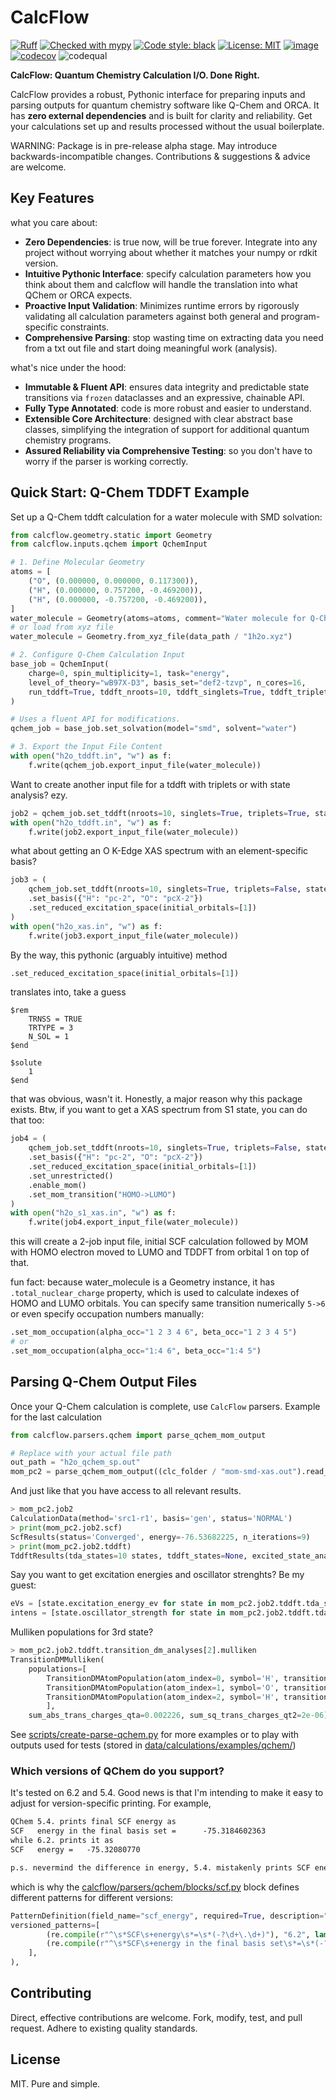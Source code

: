 # CalcFlow

[![Ruff](https://img.shields.io/endpoint?url=https://raw.githubusercontent.com/astral-sh/ruff/main/assets/badge/v2.json)](https://github.com/astral-sh/ruff)
[![Checked with mypy](https://www.mypy-lang.org/static/mypy_badge.svg)](https://mypy-lang.org/)
[![Code style: black](https://img.shields.io/badge/code%20style-black-000000.svg)](https://github.com/psf/black)
[![License: MIT](https://img.shields.io/badge/License-MIT-yellow.svg)](https://github.com/batistagroup/calcflow/blob/main/LICENSE)
[![image](https://img.shields.io/pypi/v/calcflow.svg)](https://pypi.org/project/calcflow/)
[![codecov](https://codecov.io/gh/batistagroup/calcflow/graph/badge.svg?token=bO5X75J8li)](https://codecov.io/gh/batistagroup/calcflow)
![codequal](https://github.com/batistagroup/calcflow/actions/workflows/quality.yml/badge.svg)

**CalcFlow: Quantum Chemistry Calculation I/O. Done Right.**

CalcFlow provides a robust, Pythonic interface for preparing inputs and parsing outputs for quantum chemistry software like Q-Chem and ORCA. It has **zero external dependencies** and is built for clarity and reliability. Get your calculations set up and results processed without the usual boilerplate.

WARNING: Package is in pre-release alpha stage. May introduce backwards-incompatible changes. Contributions & suggestions & advice are welcome.

## Key Features

what you care about:

- **Zero Dependencies**: is true now, will be true forever. Integrate into any project without worrying about whether it matches your numpy or rdkit version.
- **Intuitive Pythonic Interface**: specify calculation parameters how you think about them and calcflow will handle the translation into what QChem or ORCA expects.
- **Proactive Input Validation**: Minimizes runtime errors by rigorously validating all calculation parameters against both general and program-specific constraints.
- **Comprehensive Parsing**: stop wasting time on extracting data you need from a txt out file and start doing meaningful work (analysis).

what's nice under the hood:

- **Immutable & Fluent API**: ensures data integrity and predictable state transitions via `frozen` dataclasses and an expressive, chainable API.
- **Fully Type Annotated**: code is more robust and easier to understand.
- **Extensible Core Architecture**: designed with clear abstract base classes, simplifying the integration of support for additional quantum chemistry programs.
- **Assured Reliability via Comprehensive Testing**: so you don't have to worry if the parser is working correctly.

## Quick Start: Q-Chem TDDFT Example

Set up a Q-Chem tddft calculation for a water molecule with SMD solvation:

```python
from calcflow.geometry.static import Geometry
from calcflow.inputs.qchem import QchemInput

# 1. Define Molecular Geometry
atoms = [
    ("O", (0.000000, 0.000000, 0.117300)),
    ("H", (0.000000, 0.757200, -0.469200)),
    ("H", (0.000000, -0.757200, -0.469200)),
]
water_molecule = Geometry(atoms=atoms, comment="Water molecule for Q-Chem SP")
# or load from xyz file
water_molecule = Geometry.from_xyz_file(data_path / "1h2o.xyz")

# 2. Configure Q-Chem Calculation Input
base_job = QchemInput(
    charge=0, spin_multiplicity=1, task="energy", 
    level_of_theory="wB97X-D3", basis_set="def2-tzvp", n_cores=16,
    run_tddft=True, tddft_nroots=10, tddft_singlets=True, tddft_triplets=False
)

# Uses a fluent API for modifications.
qchem_job = base_job.set_solvation(model="smd", solvent="water") 

# 3. Export the Input File Content
with open("h2o_tddft.in", "w") as f:
    f.write(qchem_job.export_input_file(water_molecule))
```

Want to create another input file for a tddft with triplets or with state analysis? ezy.

```python
job2 = qchem_job.set_tddft(nroots=10, singlets=True, triplets=True, state_analysis=True)
with open("h2o_tddft.in", "w") as f:
    f.write(job2.export_input_file(water_molecule))
```

what about getting an O K-Edge XAS spectrum with an element-specific basis?

```python
job3 = (
    qchem_job.set_tddft(nroots=10, singlets=True, triplets=False, state_analysis=True)
    .set_basis({"H": "pc-2", "O": "pcX-2"})
    .set_reduced_excitation_space(initial_orbitals=[1])
)
with open("h2o_xas.in", "w") as f:
    f.write(job3.export_input_file(water_molecule))
```

By the way, this pythonic (arguably intuitive) method

```py
.set_reduced_excitation_space(initial_orbitals=[1])
```

translates into, take a guess

```
$rem
    TRNSS = TRUE
    TRTYPE = 3
    N_SOL = 1
$end

$solute
    1
$end
```

that was obvious, wasn't it. Honestly, a major reason why this package exists. Btw, if you want to get a XAS spectrum from S1 state, you can do that too:

```python
job4 = (
    qchem_job.set_tddft(nroots=10, singlets=True, triplets=False, state_analysis=True)
    .set_basis({"H": "pc-2", "O": "pcX-2"})
    .set_reduced_excitation_space(initial_orbitals=[1])
    .set_unrestricted()
    .enable_mom()
    .set_mom_transition("HOMO->LUMO")
)
with open("h2o_s1_xas.in", "w") as f:
    f.write(job4.export_input_file(water_molecule))
```

this will create a 2-job input file, initial SCF calculation followed by MOM with HOMO electron moved to LUMO and TDDFT from orbital 1 on top of that.

fun fact: because water_molecule is a Geometry instance, it has `.total_nuclear_charge` property, which is used to calculate indexes of HOMO and LUMO orbitals. You can specify same transition numerically `5->6` or even specify occupation numbers manually:

```py
.set_mom_occupation(alpha_occ="1 2 3 4 6", beta_occ="1 2 3 4 5")
# or
.set_mom_occupation(alpha_occ="1:4 6", beta_occ="1:4 5")
```

## Parsing Q-Chem Output Files

Once your Q-Chem calculation is complete, use `CalcFlow` parsers. Example for the last calculation

```python
from calcflow.parsers.qchem import parse_qchem_mom_output

# Replace with your actual file path
out_path = "h2o_qchem_sp.out" 
mom_pc2 = parse_qchem_mom_output((clc_folder / "mom-smd-xas.out").read_text())
```

And just like that you have access to all relevant results.

```py
> mom_pc2.job2
CalculationData(method='src1-r1', basis='gen', status='NORMAL')
> print(mom_pc2.job2.scf)
ScfResults(status='Converged', energy=-76.53682225, n_iterations=9)
> print(mom_pc2.job2.tddft)
TddftResults(tda_states=10 states, tddft_states=None, excited_state_analyses=10 analyses, transition_dm_analyses=10 analyses, nto_analyses=10 analyses)
```

Say you want to get excitation energies and oscillator strenghts? Be my guest:

```py
eVs = [state.excitation_energy_ev for state in mom_pc2.job2.tddft.tda_states]
intens = [state.oscillator_strength for state in mom_pc2.job2.tddft.tda_states]
```

Mulliken populations for 3rd state?

```py
> mom_pc2.job2.tddft.transition_dm_analyses[2].mulliken
TransitionDMMulliken(
    populations=[
        TransitionDMAtomPopulation(atom_index=0, symbol='H', transition_charge_e=-0.000558, hole_charge_rks=None, electron_charge_rks=None, delta_charge_rks=None, hole_charge_alpha_uks=7.2e-05, hole_charge_beta_uks=7.2e-05, electron_charge_alpha_uks=-0.241416, electron_charge_beta_uks=-0.241421), 
        TransitionDMAtomPopulation(atom_index=1, symbol='O', transition_charge_e=0.001113, hole_charge_rks=None, electron_charge_rks=None, delta_charge_rks=None, hole_charge_alpha_uks=0.499858, hole_charge_beta_uks=0.499855, electron_charge_alpha_uks=-0.021788, electron_charge_beta_uks=-0.021788), 
        TransitionDMAtomPopulation(atom_index=2, symbol='H', transition_charge_e=-0.000555, hole_charge_rks=None, electron_charge_rks=None, delta_charge_rks=None, hole_charge_alpha_uks=7.2e-05, hole_charge_beta_uks=7.2e-05, electron_charge_alpha_uks=-0.236798, electron_charge_beta_uks=-0.23679)
        ], 
    sum_abs_trans_charges_qta=0.002226, sum_sq_trans_charges_qt2=2e-06)
```

See [scripts/create-parse-qchem.py](scripts/create-parse-qchem.py) for more examples or to play with outputs used for tests (stored in [data/calculations/examples/qchem/](data/calculations/examples/qchem/))

### Which versions of QChem do you support?

It's tested on 6.2 and 5.4. Good news is that I'm intending to make it easy to adjust for version-specific printing. For example,

```txt
QChem 5.4. prints final SCF energy as
SCF   energy in the final basis set =      -75.3184602363
while 6.2. prints it as
SCF   energy =   -75.32080770

p.s. nevermind the difference in energy, 5.4. mistakenly prints SCF energy same as Total energy, which includes solvation terms
```

which is why the [calcflow/parsers/qchem/blocks/scf.py](src/calcflow/parsers/qchem/blocks/scf.py) block defines different patterns for different versions:

```py
PatternDefinition(field_name="scf_energy", required=True, description="Final SCF energy value",
versioned_patterns=[
        (re.compile(r"^\s*SCF\s+energy\s*=\s*(-?\d+\.\d+)"), "6.2", lambda m: float(m.group(1))),
        (re.compile(r"^\s*SCF\s+energy in the final basis set\s*=\s*(-?\d+\.\d+)"), "5.4", lambda m: float(m.group(1))),
    ],
),
```

## Contributing

Direct, effective contributions are welcome. Fork, modify, test, and pull request. Adhere to existing quality standards.

## License

MIT. Pure and simple.

